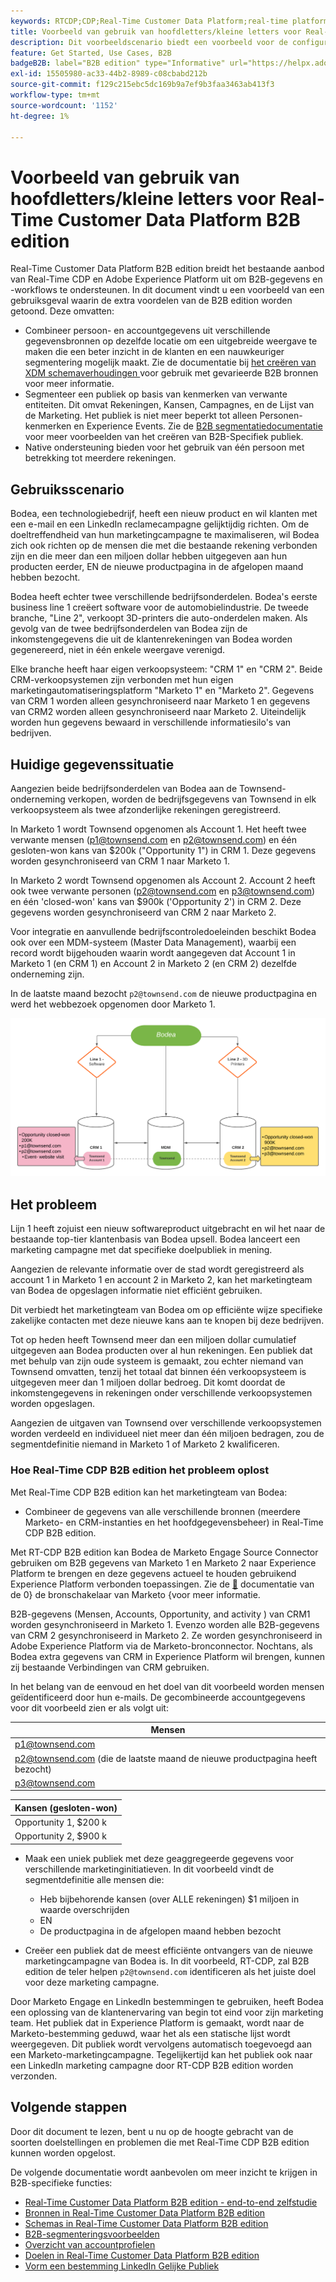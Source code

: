 ```yaml
---
keywords: RTCDP;CDP;Real-Time Customer Data Platform;real-time platform voor klantgegevens;real-time cdp;cdp;rtcdp
title: Voorbeeld van gebruik van hoofdletters/kleine letters voor Real-Time Customer Data Platform B2B edition
description: Dit voorbeeldscenario biedt een voorbeeld voor de configuratie van uw implementatie van Adobe Real-Time Customer Data Platform B2B Edition.
feature: Get Started, Use Cases, B2B
badgeB2B: label="B2B edition" type="Informative" url="https://helpx.adobe.com/legal/product-descriptions/real-time-customer-data-platform-b2b-edition-prime-and-ultimate-packages.html newtab=true"
exl-id: 15505980-ac33-44b2-8989-c08cbabd212b
source-git-commit: f129c215ebc5dc169b9a7ef9b3faa3463ab413f3
workflow-type: tm+mt
source-wordcount: '1152'
ht-degree: 1%

---
```


# Voorbeeld van gebruik van hoofdletters/kleine letters voor Real-Time Customer Data Platform B2B edition

Real-Time Customer Data Platform B2B edition breidt het bestaande aanbod van Real-Time CDP en Adobe Experience Platform uit om B2B-gegevens en -workflows te ondersteunen. In dit document vindt u een voorbeeld van een gebruiksgeval waarin de extra voordelen van de B2B edition worden getoond. Deze omvatten:

- Combineer persoon- en accountgegevens uit verschillende gegevensbronnen op dezelfde locatie om een uitgebreide weergave te maken die een beter inzicht in de klanten en een nauwkeuriger segmentering mogelijk maakt. Zie de documentatie bij [ het creëren van XDM schemaverhoudingen ](./schemas/b2b.md) voor gebruik met gevarieerde B2B bronnen voor meer informatie.
- Segmenteer een publiek op basis van kenmerken van verwante entiteiten. Dit omvat Rekeningen, Kansen, Campagnes, en de Lijst van de Marketing. Het publiek is niet meer beperkt tot alleen Personen-kenmerken en Experience Events. Zie de [ B2B segmentatiedocumentatie ](./segmentation/b2b.md) voor meer voorbeelden van het creëren van B2B-Specifiek publiek.
- Native ondersteuning bieden voor het gebruik van één persoon met betrekking tot meerdere rekeningen.

## Gebruiksscenario

Bodea, een technologiebedrijf, heeft een nieuw product en wil klanten met een e-mail en een LinkedIn reclamecampagne gelijktijdig richten. Om de doeltreffendheid van hun marketingcampagne te maximaliseren, wil Bodea zich ook richten op de mensen die met die bestaande rekening verbonden zijn en die meer dan een miljoen dollar hebben uitgegeven aan hun producten eerder, EN de nieuwe productpagina in de afgelopen maand hebben bezocht.

Bodea heeft echter twee verschillende bedrijfsonderdelen. Bodea&#39;s eerste business line 1 creëert software voor de automobielindustrie. De tweede branche, &quot;Line 2&quot;, verkoopt 3D-printers die auto-onderdelen maken. Als gevolg van de twee bedrijfsonderdelen van Bodea zijn de inkomstengegevens die uit de klantenrekeningen van Bodea worden gegenereerd, niet in één enkele weergave verenigd.

Elke branche heeft haar eigen verkoopsysteem: &quot;CRM 1&quot; en &quot;CRM 2&quot;. Beide CRM-verkoopsystemen zijn verbonden met hun eigen marketingautomatiseringsplatform &quot;Marketo 1&quot; en &quot;Marketo 2&quot;. Gegevens van CRM 1 worden alleen gesynchroniseerd naar Marketo 1 en gegevens van CRM2 worden alleen gesynchroniseerd naar Marketo 2. Uiteindelijk worden hun gegevens bewaard in verschillende informatiesilo&#39;s van bedrijven.

## Huidige gegevenssituatie

Aangezien beide bedrijfsonderdelen van Bodea aan de Townsend-onderneming verkopen, worden de bedrijfsgegevens van Townsend in elk verkoopsysteem als twee afzonderlijke rekeningen geregistreerd.

In Marketo 1 wordt Townsend opgenomen als Account 1. Het heeft twee verwante mensen (p1@townsend.com en p2@townsend.com) en één gesloten-won kans van $200k (&quot;Opportunity 1&quot;) in CRM 1. Deze gegevens worden gesynchroniseerd van CRM 1 naar Marketo 1.

In Marketo 2 wordt Townsend opgenomen als Account 2. Account 2 heeft ook twee verwante personen (p2@townsend.com en p3@townsend.com) en één &#39;closed-won&#39; kans van $900k (&#39;Opportunity 2&#39;) in CRM 2. Deze gegevens worden gesynchroniseerd van CRM 2 naar Marketo 2.

Voor integratie en aanvullende bedrijfscontroledoeleinden beschikt Bodea ook over een MDM-systeem (Master Data Management), waarbij een record wordt bijgehouden waarin wordt aangegeven dat Account 1 in Marketo 1 (en CRM 1) en Account 2 in Marketo 2 (en CRM 2) dezelfde onderneming zijn.

In de laatste maand bezocht `p2@townsend.com` de nieuwe productpagina en werd het webbezoek opgenomen door Marketo 1.

![ diagram van rekeninginfo ](./assets/account-info.png)

## Het probleem

Lijn 1 heeft zojuist een nieuw softwareproduct uitgebracht en wil het naar de bestaande top-tier klantenbasis van Bodea upsell. Bodea lanceert een marketing campagne met dat specifieke doelpubliek in mening.

Aangezien de relevante informatie over de stad wordt geregistreerd als account 1 in Marketo 1 en account 2 in Marketo 2, kan het marketingteam van Bodea de opgeslagen informatie niet efficiënt gebruiken.

Dit verbiedt het marketingteam van Bodea om op efficiënte wijze specifieke zakelijke contacten met deze nieuwe kans aan te knopen bij deze bedrijven.

Tot op heden heeft Townsend meer dan een miljoen dollar cumulatief uitgegeven aan Bodea producten over al hun rekeningen. Een publiek dat met behulp van zijn oude systeem is gemaakt, zou echter niemand van Townsend omvatten, tenzij het totaal dat binnen één verkoopsysteem is uitgegeven meer dan 1 miljoen dollar bedroeg. Dit komt doordat de inkomstengegevens in rekeningen onder verschillende verkoopsystemen worden opgeslagen.

Aangezien de uitgaven van Townsend over verschillende verkoopsystemen worden verdeeld en individueel niet meer dan één miljoen bedragen, zou de segmentdefinitie niemand in Marketo 1 of Marketo 2 kwalificeren.

### Hoe Real-Time CDP B2B edition het probleem oplost

Met Real-Time CDP B2B edition kan het marketingteam van Bodea:

- Combineer de gegevens van alle verschillende bronnen (meerdere Marketo- en CRM-instanties en het hoofdgegevensbeheer) in Real-Time CDP B2B edition.

Met RT-CDP B2B edition kan Bodea de Marketo Engage Source Connector gebruiken om B2B gegevens van Marketo 1 en Marketo 2 naar Experience Platform te brengen en deze gegevens actueel te houden gebruikend Experience Platform verbonden toepassingen. Zie de [&#128279;](../sources/connectors/adobe-applications/marketo/marketo.md) documentatie van de 0&rbrace; de bronschakelaar van Marketo &lbrace;voor meer informatie.

B2B-gegevens (Mensen, Accounts, Opportunity, and activity ) van CRM1 worden gesynchroniseerd in Marketo 1. Evenzo worden alle B2B-gegevens van CRM 2 gesynchroniseerd in Marketo 2. Ze worden gesynchroniseerd in Adobe Experience Platform via de Marketo-bronconnector. Nochtans, als Bodea extra gegevens van CRM in Experience Platform wil brengen, kunnen zij bestaande Verbindingen van CRM gebruiken.

In het belang van de eenvoud en het doel van dit voorbeeld worden mensen geïdentificeerd door hun e-mails. De gecombineerde accountgegevens voor dit voorbeeld zien er als volgt uit:

| Mensen |
|---|
| p1@townsend.com |
| p2@townsend.com (die de laatste maand de nieuwe productpagina heeft bezocht) |
| p3@townsend.com |

| Kansen (gesloten-won) |
|---|
| Opportunity 1, $200 k |
| Opportunity 2, $900 k |

- Maak een uniek publiek met deze geaggregeerde gegevens voor verschillende marketinginitiatieven. In dit voorbeeld vindt de segmentdefinitie alle mensen die:

   - Heb bijbehorende kansen (over ALLE rekeningen) $1 miljoen in waarde overschrijden
   - EN
   - De productpagina in de afgelopen maand hebben bezocht

- Creëer een publiek dat de meest efficiënte ontvangers van de nieuwe marketingcampagne van Bodea is. In dit voorbeeld, RT-CDP, zal B2B edition de teler helpen `p2@townsend.com` identificeren als het juiste doel voor deze marketing campagne.

Door Marketo Engage en LinkedIn bestemmingen te gebruiken, heeft Bodea een oplossing van de klantenervaring van begin tot eind voor zijn marketing team. Het publiek dat in Experience Platform is gemaakt, wordt naar de Marketo-bestemming geduwd, waar het als een statische lijst wordt weergegeven. Dit publiek wordt vervolgens automatisch toegevoegd aan een Marketo-marketingcampagne. Tegelijkertijd kan het publiek ook naar een LinkedIn marketing campagne door RT-CDP B2B edition worden verzonden.

## Volgende stappen

Door dit document te lezen, bent u nu op de hoogte gebracht van de soorten doelstellingen en problemen die met Real-Time CDP B2B edition kunnen worden opgelost.

De volgende documentatie wordt aanbevolen om meer inzicht te krijgen in B2B-specifieke functies:

- [Real-Time Customer Data Platform B2B edition - end-to-end zelfstudie](./b2b-tutorial.md)
- [Bronnen in Real-Time Customer Data Platform B2B edition](./sources/b2b.md)
- [Schemas in Real-Time Customer Data Platform B2B edition](./schemas/b2b.md)
- [B2B-segmenteringsvoorbeelden](./segmentation/b2b.md)
- [Overzicht van accountprofielen](./accounts/account-profile-overview.md)
- [Doelen in Real-Time Customer Data Platform B2B edition](./destinations/b2b.md)
- [Vorm een bestemming LinkedIn Gelijke Publiek](../destinations/catalog/social/linkedin.md)
